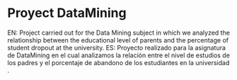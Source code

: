 # Proyect DataMining
EN: Project carried out for the Data Mining subject in which we analyzed the relationship between the educational level of parents and the percentage of student dropout at the university.
ES: Proyecto realizado para la asignatura de DataMining en el cual analizamos la relación entre el nivel de estudios de los padres y el porcentaje de abandono de los estudiantes en la universidad .
